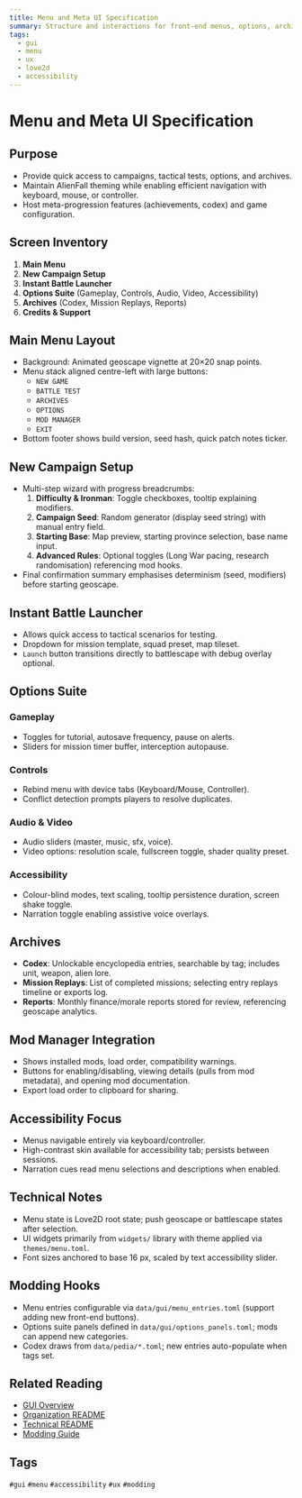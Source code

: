 ```yaml
---
title: Menu and Meta UI Specification
summary: Structure and interactions for front-end menus, options, archives, and meta-progression.
tags:
  - gui
  - menu
  - ux
  - love2d
  - accessibility
---
```


# Menu and Meta UI Specification

## Purpose
- Provide quick access to campaigns, tactical tests, options, and archives.
- Maintain AlienFall theming while enabling efficient navigation with keyboard, mouse, or controller.
- Host meta-progression features (achievements, codex) and game configuration.

## Screen Inventory
1. **Main Menu**
2. **New Campaign Setup**
3. **Instant Battle Launcher**
4. **Options Suite** (Gameplay, Controls, Audio, Video, Accessibility)
5. **Archives** (Codex, Mission Replays, Reports)
6. **Credits & Support**

## Main Menu Layout
- Background: Animated geoscape vignette at 20×20 snap points.
- Menu stack aligned centre-left with large buttons:
  - `NEW GAME`
  - `BATTLE TEST`
  - `ARCHIVES`
  - `OPTIONS`
  - `MOD MANAGER`
  - `EXIT`
- Bottom footer shows build version, seed hash, quick patch notes ticker.

## New Campaign Setup
- Multi-step wizard with progress breadcrumbs:
  1. **Difficulty & Ironman**: Toggle checkboxes, tooltip explaining modifiers.
  2. **Campaign Seed**: Random generator (display seed string) with manual entry field.
  3. **Starting Base**: Map preview, starting province selection, base name input.
  4. **Advanced Rules**: Optional toggles (Long War pacing, research randomisation) referencing mod hooks.
- Final confirmation summary emphasises determinism (seed, modifiers) before starting geoscape.

## Instant Battle Launcher
- Allows quick access to tactical scenarios for testing.
- Dropdown for mission template, squad preset, map tileset.
- `Launch` button transitions directly to battlescape with debug overlay optional.

## Options Suite
### Gameplay
- Toggles for tutorial, autosave frequency, pause on alerts.
- Sliders for mission timer buffer, interception autopause.

### Controls
- Rebind menu with device tabs (Keyboard/Mouse, Controller).
- Conflict detection prompts players to resolve duplicates.

### Audio & Video
- Audio sliders (master, music, sfx, voice).
- Video options: resolution scale, fullscreen toggle, shader quality preset.

### Accessibility
- Colour-blind modes, text scaling, tooltip persistence duration, screen shake toggle.
- Narration toggle enabling assistive voice overlays.

## Archives
- **Codex**: Unlockable encyclopedia entries, searchable by tag; includes unit, weapon, alien lore.
- **Mission Replays**: List of completed missions; selecting entry replays timeline or exports log.
- **Reports**: Monthly finance/morale reports stored for review, referencing geoscape analytics.

## Mod Manager Integration
- Shows installed mods, load order, compatibility warnings.
- Buttons for enabling/disabling, viewing details (pulls from mod metadata), and opening mod documentation.
- Export load order to clipboard for sharing.

## Accessibility Focus
- Menus navigable entirely via keyboard/controller.
- High-contrast skin available for accessibility tab; persists between sessions.
- Narration cues read menu selections and descriptions when enabled.

## Technical Notes
- Menu state is Love2D root state; push geoscape or battlescape states after selection.
- UI widgets primarily from `widgets/` library with theme applied via `themes/menu.toml`.
- Font sizes anchored to base 16 px, scaled by text accessibility slider.

## Modding Hooks
- Menu entries configurable via `data/gui/menu_entries.toml` (support adding new front-end buttons).
- Options suite panels defined in `data/gui/options_panels.toml`; mods can append new categories.
- Codex draws from `data/pedia/*.toml`; new entries auto-populate when tags set.

## Related Reading
- [GUI Overview](../GUI.md)
- [Organization README](../organization/README.md)
- [Technical README](../technical/README.md)
- [Modding Guide](../technical/Modding.md)

## Tags
`#gui` `#menu` `#accessibility` `#ux` `#modding`
